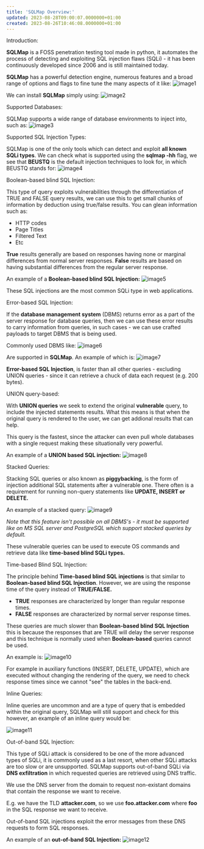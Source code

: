```yaml
---
title: 'SQLMap Overview:'
updated: 2023-08-28T09:00:07.0000000+01:00
created: 2023-08-26T10:46:08.0000000+01:00
---
```


Introduction:

**SQLMap** is a FOSS penetration testing tool made in python, it automates the process of detecting and exploiting SQL injection flaws (SQLi) - it has been continuously developed since 2006 and is still maintained today.

**SQLMap** has a powerful detection engine, numerous features and a broad range of options and flags to fine tune the many aspects of it like:
![image1](../../../../_resources/image1-199.png)

We can install **SQLMap** simply using:
![image2](../../../../_resources/image2-165.png)

Supported Databases:

SQLMap supports a wide range of database environments to inject into, such as:
![image3](../../../../_resources/image3-130.png)

Supported SQL Injection Types:

SQLMap is one of the only tools which can detect and exploit **all known SQLi types**. We can check what is supported using the **sqlmap -hh** flag, we see that **BEUSTQ** is the default injection techniques to look for, in which BEUSTQ stands for:
![image4](../../../../_resources/image4-105.png)

Boolean-based blind SQL Injection:

This type of query exploits vulnerabilities through the differentiation of TRUE and FALSE query results, we can use this to get small chunks of information by deduction using true/false results. You can glean information such as:

- HTTP codes
- Page Titles
- Filtered Text
- Etc

**True** results generally are based on responses having none or marginal differences from normal server responses. **False** results are based on having substantial differences from the regular server response.

An example of a **Boolean-based blind SQL Injection:**
![image5](../../../../_resources/image5-81.png)

These SQL injections are the most common SQLi type in web applications.

Error-based SQL Injection:

If the **database management system** (DBMS) returns error as a part of the server response for database queries, then we can use these error results to carry information from queries, in such cases - we can use crafted payloads to target DBMS that is being used.

Commonly used DBMS like:
![image6](../../../../_resources/image6-58.png)

Are supported in **SQLMap**. An example of which is:
![image7](../../../../_resources/image7-51.png)

**Error-based SQL Injection**, is faster than all other queries - excluding UNION queries - since it can retrieve a chuck of data each request (e.g. 200 bytes).

UNION query-based:

With **UNION queries** we seek to extend the original **vulnerable** query, to include the injected statements results. What this means is that when the original query is rendered to the user, we can get addional results that can help.

This query is the fastest, since the attacker can even pull whole databases with a single request making these situationally very powerful.

An example of a **UNION based SQL injection:**
![image8](../../../../_resources/image8-44.png)

Stacked Queries:

Stacking SQL queries or also known as **piggybacking**, is the form of injection additional SQL statements after a vulnerable one. There often is a requirement for running non-query statements like **UPDATE, INSERT or DELETE.**

An example of a stacked query:
![image9](../../../../_resources/image9-37.png)

*Note that this feature isn't possible on all DBMS's - it must be supported like on MS SQL server and PostgreSQL which support stacked queries by default.*

These vulnerable queries can be used to execute OS commands and retrieve data like **time-based blind SQLi types.**

Time-based Blind SQL Injection:

The principle behind **Time-based blind SQL injections** is that similar to **Boolean-based blind SQL Injection**. However, we are using the response time of the query instead of **TRUE/FALSE.**

- **TRUE** responses are characterized by longer than regular response times.
- **FALSE** responses are characterized by normal server response times.

These queries are much slower than **Boolean-based blind SQL Injection** this is because the responses that are TRUE will delay the server response and this technique is normally used when **Boolean-based** queries cannot be used.

An example is:
![image10](../../../../_resources/image10-31.png)

For example in auxiliary functions (INSERT, DELETE, UPDATE), which are executed without changing the rendering of the query, we need to check response times since we cannot "see" the tables in the back-end.

Inline Queries:

Inline queries are uncommon and are a type of query that is embedded within the original query, SQLMap will still support and check for this however, an example of an inline query would be:

![image11](../../../../_resources/image11-24.png)

Out-of-band SQL Injection:

This type of SQLi attack is considered to be one of the more advanced types of SQLi, it is commonly used as a last resort, when other SQLi attacks are too slow or are unsupported. SQLMap supports out-of-band SQLi via **DNS exfiltration** in which requested queries are retrieved using DNS traffic.

We use the DNS server from the domain to request non-existant domains that contain the response we want to receive.

E.g. we have the TLD **attacker.com**, so we use **foo.attacker.com** where **foo** in the SQL response we want to receive.

Out-of-band SQL injections exploit the error messages from these DNS requests to form SQL responses.

An example of an **out-of-band SQL Injection:**
![image12](../../../../_resources/image12-18.png)


